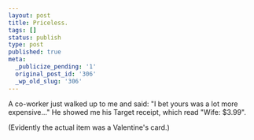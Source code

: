 ```yaml
---
layout: post
title: Priceless.
tags: []
status: publish
type: post
published: true
meta:
  _publicize_pending: '1'
  original_post_id: '306'
  _wp_old_slug: '306'
---
```

A co-worker just walked up to me and said: "I bet yours was a lot more expensive..."  He showed me his Target receipt, which read "Wife: $3.99".

(Evidently the actual item was a Valentine's card.)
